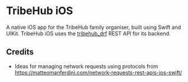 # TribeHub iOS

A native iOS app for the TribeHub family organiser, built using Swift and UIKit.
TribeHub iOS uses the [tribehub_drf](https://github.com/andy-guttridge/tribehub_drf) REST API for its backend.

## Credits
- Ideas for managing network requests using protocols from https://matteomanferdini.com/network-requests-rest-apis-ios-swift/